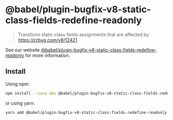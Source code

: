 # @babel/plugin-bugfix-v8-static-class-fields-redefine-readonly

> Transform static class fields assignments that are affected by <https://crbug.com/v8/12421>

See our website [@babel/plugin-bugfix-v8-static-class-fields-redefine-readonly](https://babeljs.io/docs/babel-plugin-bugfix-v8-static-class-fields-redefine-readonly) for more information.

## Install

Using npm:

```sh
npm install --save-dev @babel/plugin-bugfix-v8-static-class-fields-redefine-readonly
```

or using yarn:

```sh
yarn add @babel/plugin-bugfix-v8-static-class-fields-redefine-readonly --dev
```
